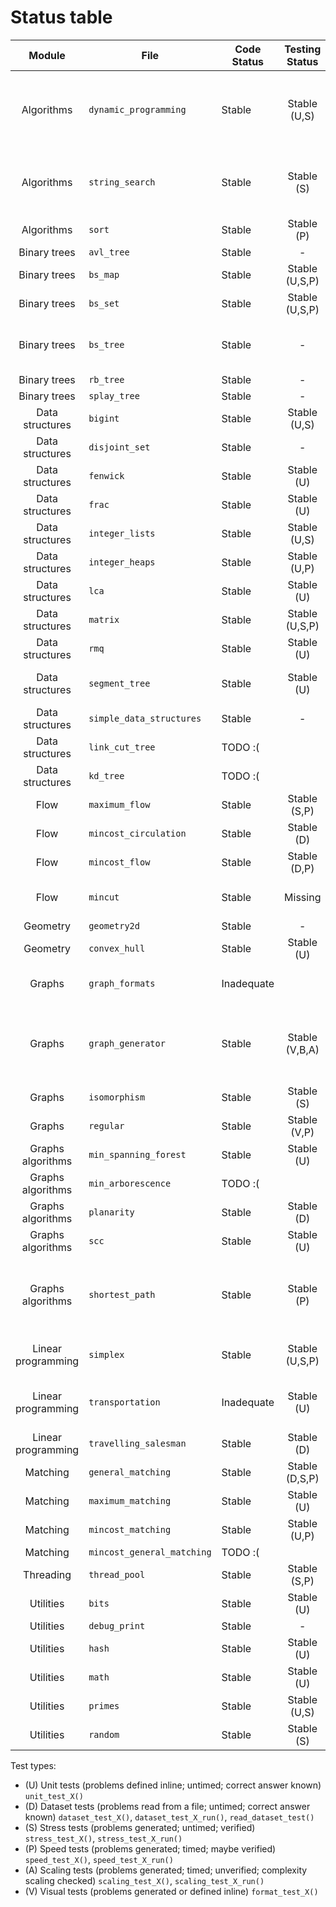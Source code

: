 # Status table

| Module              | File                        | Code Status  | Testing Status | Notes |
|:-------------------:|-----------------------------|--------------|:--------------:|-------|
| Algorithms          |`dynamic_programming        `| Stable       | Stable (U,S)   | Add: Multibin knapsack, minimum bin packing (separate knapsack) |
| Algorithms          |`string_search              `| Stable       | Stable (S)     | Add: Suffix array, suffix tree, manacher's algorithm |
| Algorithms          |`sort                       `| Stable       | Stable (P)     | |
| Binary trees        |`avl_tree                   `| Stable       | -              | |
| Binary trees        |`bs_map                     `| Stable       | Stable (U,S,P) | |
| Binary trees        |`bs_set                     `| Stable       | Stable (U,S,P) | |
| Binary trees        |`bs_tree                    `| Stable       | -              | Missing some libcpp methods with hints |
| Binary trees        |`rb_tree                    `| Stable       | -              | |
| Binary trees        |`splay_tree                 `| Stable       | -              | |
| Data structures     |`bigint                     `| Stable       | Stable (U,S)   | |
| Data structures     |`disjoint_set               `| Stable       | -              | |
| Data structures     |`fenwick                    `| Stable       | Stable (U)     | |
| Data structures     |`frac                       `| Stable       | Stable (U)     | |
| Data structures     |`integer_lists              `| Stable       | Stable (U,S)   | |
| Data structures     |`integer_heaps              `| Stable       | Stable (U,P)   | |
| Data structures     |`lca                        `| Stable       | Stable (U)     | |
| Data structures     |`matrix                     `| Stable       | Stable (U,S,P) | Add: determinant |
| Data structures     |`rmq                        `| Stable       | Stable (U)     | |
| Data structures     |`segment_tree               `| Stable       | Stable (U)     | Add: Dynamic sparse segment tree |
| Data structures     |`simple_data_structures     `| Stable       | -              | |
| Data structures     |`link_cut_tree              `| TODO :(      |                | |
| Data structures     |`kd_tree                    `| TODO :(      |                | |
| Flow                |`maximum_flow               `| Stable       | Stable (S,P)   | |
| Flow                |`mincost_circulation        `| Stable       | Stable (D)     | |
| Flow                |`mincost_flow               `| Stable       | Stable (D,P)   | |
| Flow                |`mincut                     `| Stable       | Missing        | Plenty of room for optimization |
| Geometry            |`geometry2d                 `| Stable       | -              | |
| Geometry            |`convex_hull                `| Stable       | Stable (U)     | |
| Graphs              |`graph_formats              `| Inadequate   |                | Standardized reading and writing, restyle |
| Graphs              |`graph_generator            `| Stable       | Stable (V,B,A) | Add: general matching and planarity generators; some are unbalanced |
| Graphs              |`isomorphism                `| Stable       | Stable (S)     | |
| Graphs              |`regular                    `| Stable       | Stable (V,P)   | |
| Graphs algorithms   |`min_spanning_forest        `| Stable       | Stable (U)     | |
| Graphs algorithms   |`min_arborescence           `| TODO :(      |                | |
| Graphs algorithms   |`planarity                  `| Stable       | Stable (D)     | |
| Graphs algorithms   |`scc                        `| Stable       | Stable (U)     | |
| Graphs algorithms   |`shortest_path              `| Stable       | Stable (P)     | Fix: Johnson's not correctly implemented, Goldberg needs verification |
| Linear programming  |`simplex                    `| Stable       | Stable (U,S,P) | Add: support for x <= 0 and x in R |
| Linear programming  |`transportation             `| Inadequate   | Stable (U)     | Fix: inefficient implementation and bad interface |
| Linear programming  |`travelling_salesman        `| Stable       | Stable (D)     | Add: Christofides |
| Matching            |`general_matching           `| Stable       | Stable (D,S,P) | |
| Matching            |`maximum_matching           `| Stable       | Stable (U)     | |
| Matching            |`mincost_matching           `| Stable       | Stable (U,P)   | |
| Matching            |`mincost_general_matching   `| TODO :(      |                | |
| Threading           |`thread_pool                `| Stable       | Stable (S,P)   | |
| Utilities           |`bits                       `| Stable       | Stable (U)     | |
| Utilities           |`debug_print                `| Stable       | -              | |
| Utilities           |`hash                       `| Stable       | Stable (U)     | |
| Utilities           |`math                       `| Stable       | Stable (U)     | |
| Utilities           |`primes                     `| Stable       | Stable (U,S)   | |
| Utilities           |`random                     `| Stable       | Stable (S)     | |

Test types:

- (U) Unit tests (problems defined inline; untimed; correct answer known)
 `unit_test_X()`
- (D) Dataset tests (problems read from a file; untimed; correct answer known)
 `dataset_test_X()`, `dataset_test_X_run()`, `read_dataset_test()`
- (S) Stress tests (problems generated; untimed; verified)
 `stress_test_X()`, `stress_test_X_run()`
- (P) Speed tests (problems generated; timed; maybe verified)
 `speed_test_X()`, `speed_test_X_run()`
- (A) Scaling tests (problems generated; timed; unverified; complexity scaling checked)
 `scaling_test_X()`, `scaling_test_X_run()`
- (V) Visual tests (problems generated or defined inline)
 `format_test_X()`
